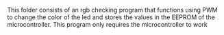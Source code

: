 This folder consists of an rgb checking program that functions using PWM to change the color of the led and stores the values in the EEPROM of the microcontroller.
This program only requires the microcontroller to work
